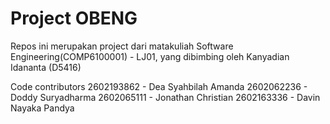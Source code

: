 # Project OBENG

Repos ini merupakan project dari matakuliah Software Engineering(COMP6100001) - LJ01, yang dibimbing oleh Kanyadian Idananta (D5416)

Code contributors
2602193862 - Dea Syahbilah Amanda
2602062236 - Doddy Suryadharma
2602065111 - Jonathan Christian
2602163336 - Davin Nayaka Pandya